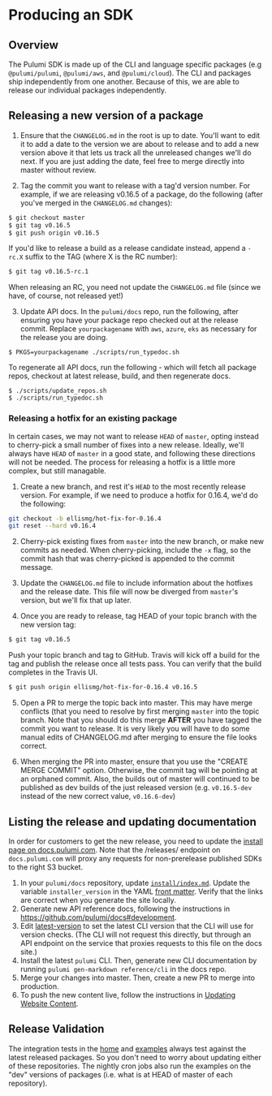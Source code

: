 # Producing an SDK

## Overview

The Pulumi SDK is made up of the CLI and language specific packages (e.g `@pulumi/pulumi`, `@pulumi/aws`, and `@pulumi/cloud`).  The CLI and packages ship independently from one another.  Because of this, we are able to release our individual packages independently.

## Releasing a new version of a package

1. Ensure that the `CHANGELOG.md` in the root is up to date. You'll want to edit it to add a date to the version we are about to release and to add a new version above it that lets us track all the unreleased changes we'll do next.  If you are just adding the date, feel free to merge directly into master without review.

2. Tag the commit you want to release with a tag'd version number. For example, if we are releasing v0.16.5 of a package, do the following (after you've merged in the `CHANGELOG.md` changes):

```sh
$ git checkout master
$ git tag v0.16.5
$ git push origin v0.16.5
```

 If you'd like to release a build as a release candidate instead, append a `-rc.X` suffix to the TAG (where X is the RC number):

```sh
$ git tag v0.16.5-rc.1
```

 When releasing an RC, you need not update the `CHANGELOG.md` file (since we have, of course, not released yet!)

3. Update API docs.  In the `pulumi/docs` repo, run the following, after ensuring you have your package repo checked out at the release commit.  Replace `yourpackagename` with `aws`, `azure`, `eks` as necessary for the release you are doing.

```
$ PKGS=yourpackagename ./scripts/run_typedoc.sh
```

To regenerate all API docs, run the following - which will fetch all package repos, checkout at latest release, build, and then regenerate docs.

```
$ ./scripts/update_repos.sh
$ ./scripts/run_typedoc.sh
```

### Releasing a hotfix for an existing package

In certain cases, we may not want to release `HEAD` of `master`, opting instead to cherry-pick a small number of fixes into a new release. Ideally, we'll always have `HEAD` of `master` in a good state, and following these directions will not be needed. The process for releasing a hotfix is a little more complex, but still managable.

1. Create a new branch, and rest it's `HEAD` to the most recently release version. For example, if we need to produce a hotfix for 0.16.4, we'd do the following:

```sh
git checkout -b ellismg/hot-fix-for-0.16.4
git reset --hard v0.16.4
```

2. Cherry-pick existing fixes from `master` into the new branch, or make new commits as needed.  When cherry-picking, include the `-x` flag, so the commit hash that was cherry-picked is appended to the commit message.

3. Update the `CHANGELOG.md` file to include information about the hotfixes and the release date. This file will now be diverged from `master`'s version, but we'll fix that up later.

4. Once you are ready to release, tag HEAD of your topic branch with the new version tag:

```sh
$ git tag v0.16.5 
```

Push your topic branch and tag to GitHub. Travis will kick off a build for the tag and publish the release once all tests pass. You can verify that the build completes in the Travis UI.

```sh
$ git push origin ellismg/hot-fix-for-0.16.4 v0.16.5
```

5. Open a PR to merge the topic back into master. This may have merge conflicts (that you need to resolve by first merging `master` into the topic branch. Note that you should do this merge **AFTER** you have tagged the commit you want to release. It is very likely you will have to do some manual edits of CHANGELOG.md after merging to ensure the file looks correct.

6. When merging the PR into master, ensure that you use the "CREATE MERGE COMMIT" option. Otherwise, the commit tag will be pointing at an orphaned commit. Also, the builds out of master will continued to be published as dev builds of the just released version (e.g. `v0.16.5-dev` instead of the new correct value, `v0.16.6-dev`)

## Listing the release and updating documentation

In order for customers to get the new release, you need to update the [install page on docs.pulumi.com](https://docs.pulumi.com/install/). Note that the /releases/ endpoint on `docs.pulumi.com` will proxy any requests for non-prerelease published SDKs to the right S3 bucket.

1. In your `pulumi/docs` repository, update [`install/index.md`](https://github.com/pulumi/docs/blob/master/install/index.md). Update the variable `installer_version` in the YAML [front matter](https://jekyllrb.com/docs/frontmatter/). Verify that the links are correct when you generate the site locally.
1. Generate new API reference docs, following the instructions in https://github.com/pulumi/docs#development. 
1. Edit [latest-version](https://github.com/pulumi/docs/blob/master/latest-version) to set the latest CLI version that the CLI will use for version checks. (The CLI will not request this directly, but through an API endpoint on the service that proxies requests to this file on the docs site.)
1. Install the latest `pulumi` CLI. Then, generate new CLI documentation by running `pulumi gen-markdown reference/cli` in the docs repo. 
1. Merge your changes into master. Then, create a new PR to merge into production.
1. To push the new content live, follow the instructions in [Updating Website Content](https://github.com/pulumi/home/wiki/Updating-the-Docs-Website#updating-website-content).

## Release Validation

The integration tests in the [home](https://github.com/pulumi/pulumi) and [examples](https://github.com/pulumi/examples) always test against the latest released packages. So you don't need to worry about updating either of these repositories. The nightly cron jobs also run the examples on the "dev" versions of packages (i.e. what is at HEAD of master of each repository).